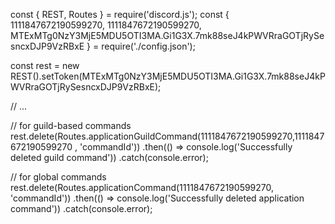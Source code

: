 const { REST, Routes } = require('discord.js');
const { 1111847672190599270, 1111847672190599270, MTExMTg0NzY3MjE5MDU5OTI3MA.Gi1G3X.7mk88seJ4kPWVRraGOTjRySesncxDJP9VzRBxE } = require('./config.json');

const rest = new REST().setToken(MTExMTg0NzY3MjE5MDU5OTI3MA.Gi1G3X.7mk88seJ4kPWVRraGOTjRySesncxDJP9VzRBxE);

// ...

// for guild-based commands
rest.delete(Routes.applicationGuildCommand(1111847672190599270,1111847672190599270 , 'commandId'))
	.then(() => console.log('Successfully deleted guild command'))
	.catch(console.error);

// for global commands
rest.delete(Routes.applicationCommand(1111847672190599270, 'commandId'))
	.then(() => console.log('Successfully deleted application command'))
	.catch(console.error);
